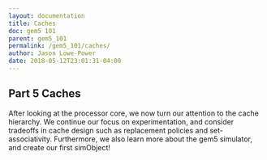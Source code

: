 ```yaml
---
layout: documentation
title: Caches
doc: gem5 101
parent: gem5_101
permalink: /gem5_101/caches/
author: Jason Lowe-Power
date: 2018-05-12T23:01:31-04:00
---
```


## Part 5 Caches
After looking at the processor core, we now turn our attention to the
cache hierarchy. We continue our focus on experimentation, and consider
tradeoffs in cache design such as replacement policies and
set-associativity. Furthermore, we also learn more about the gem5
simulator, and create our first simObject\!
